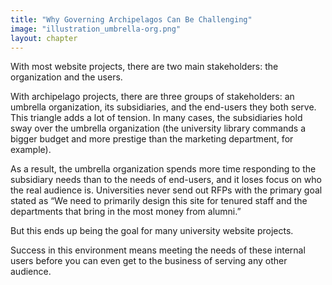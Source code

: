 ```yaml
---
title: "Why Governing Archipelagos Can Be Challenging"
image: "illustration_umbrella-org.png"
layout: chapter
---
```


With most website projects, there are two main stakeholders: the organization and the users.

With archipelago projects, there are three groups of stakeholders: an umbrella organization, its subsidiaries, and the end-users they both serve. This triangle adds a lot of tension. In many cases, the subsidiaries hold sway over the umbrella organization (the university library commands a bigger budget and more prestige than the marketing department, for example).

As a result, the umbrella organization spends more time responding to the subsidiary needs than to the needs of end-users, and it loses focus on who the real audience is. Universities never send out RFPs with the primary goal stated as “We need to primarily design this site for tenured staff and the departments that bring in the most money from alumni.”

But this ends up being the goal for many university website projects.

Success in this environment means meeting the needs of these internal users before you can even get to the business of serving any other audience.